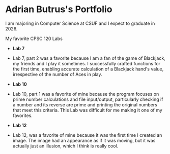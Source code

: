 # Adrian Butrus's Portfolio

I am majoring in Computer Science at CSUF and I expect to graduate in 2026.

My favorite CPSC 120 Labs

- **Lab 7**
- Lab 7, part 2 was a favorite because I am a fan of the game of Blackjack, my friends and I play it sometimes. I successfully crafted functions for the first time, 
enabling accurate calculation of a Blackjack hand's value, irrespective of the number of Aces in play. 

- **Lab 10** 
- Lab 10, part 1 was a favorite of mine because the program focuses on prime number calculations and file input/output, particularly checking if a number and its
reverse are prime and printing the original numbers that meet this criteria. This Lab was difficult for me making it one of my favorites. 

- **Lab 12**
- Lab 12, was a favorite of mine because it was the first time I created an image. The image had an appearance as if it was moving, but it was actually just an 
illusion, which I think is really cool. 
